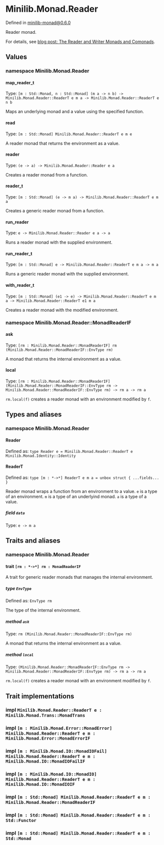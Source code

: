 # Minilib.Monad.Reader

Defined in minilib-monad@0.6.0

Reader monad.

For details, see [blog post: The Reader and Writer Monads and Comonads](https://www.olivierverdier.com/posts/2014/12/31/reader-writer-monad-comonad/).

## Values

### namespace Minilib.Monad.Reader

#### map_reader_t

Type: `[m : Std::Monad, n : Std::Monad] (m a -> n b) -> Minilib.Monad.Reader::ReaderT e m a -> Minilib.Monad.Reader::ReaderT e n b`

Maps an underlying monad and a value using the specified function.

#### read

Type: `[m : Std::Monad] Minilib.Monad.Reader::ReaderT e m e`

A reader monad that returns the environment as a value.

#### reader

Type: `(e -> a) -> Minilib.Monad.Reader::Reader e a`

Creates a reader monad from a function.

#### reader_t

Type: `[m : Std::Monad] (e -> m a) -> Minilib.Monad.Reader::ReaderT e m a`

Creates a generic reader monad from a function.

#### run_reader

Type: `e -> Minilib.Monad.Reader::Reader e a -> a`

Runs a reader monad with the supplied environment.

#### run_reader_t

Type: `[m : Std::Monad] e -> Minilib.Monad.Reader::ReaderT e m a -> m a`

Runs a generic reader monad with the supplied environment.

#### with_reader_t

Type: `[m : Std::Monad] (e1 -> e) -> Minilib.Monad.Reader::ReaderT e m a -> Minilib.Monad.Reader::ReaderT e1 m a`

Creates a reader monad with the modified environment.

### namespace Minilib.Monad.Reader::MonadReaderIF

#### ask

Type: `[rm : Minilib.Monad.Reader::MonadReaderIF] rm (Minilib.Monad.Reader::MonadReaderIF::EnvType rm)`

A monad that returns the internal environment as a value.

#### local

Type: `[rm : Minilib.Monad.Reader::MonadReaderIF] (Minilib.Monad.Reader::MonadReaderIF::EnvType rm -> Minilib.Monad.Reader::MonadReaderIF::EnvType rm) -> rm a -> rm a`

`rm.local(f)` creates a reader monad with an environment modified by `f`.

## Types and aliases

### namespace Minilib.Monad.Reader

#### Reader

Defined as: `type Reader e = Minilib.Monad.Reader::ReaderT e Minilib.Monad.Identity::Identity`

#### ReaderT

Defined as: `type [m : *->*] ReaderT e m a = unbox struct { ...fields... }`

Reader monad wraps a function from an environment to a value.
`e` is a type of an environment.
`m` is a type of an underlyind monad.
`a` is a type of a value.

##### field `data`

Type: `e -> m a`

## Traits and aliases

### namespace Minilib.Monad.Reader

#### trait `[rm : *->*] rm : MonadReaderIF`

A trait for generic reader monads that manages the internal environment.

##### type `EnvType`

Defined as: `EnvType rm`

The type of the internal environment.

##### method `ask`

Type: `rm (Minilib.Monad.Reader::MonadReaderIF::EnvType rm)`

A monad that returns the internal environment as a value.

##### method `local`

Type: `(Minilib.Monad.Reader::MonadReaderIF::EnvType rm -> Minilib.Monad.Reader::MonadReaderIF::EnvType rm) -> rm a -> rm a`

`rm.local(f)` creates a reader monad with an environment modified by `f`.

## Trait implementations

### impl `Minilib.Monad.Reader::ReaderT e : Minilib.Monad.Trans::MonadTrans`

### impl `[m : Minilib.Monad.Error::MonadError] Minilib.Monad.Reader::ReaderT e m : Minilib.Monad.Error::MonadErrorIF`

### impl `[m : Minilib.Monad.IO::MonadIOFail] Minilib.Monad.Reader::ReaderT e m : Minilib.Monad.IO::MonadIOFailIF`

### impl `[m : Minilib.Monad.IO::MonadIO] Minilib.Monad.Reader::ReaderT e m : Minilib.Monad.IO::MonadIOIF`

### impl `[m : Std::Monad] Minilib.Monad.Reader::ReaderT e m : Minilib.Monad.Reader::MonadReaderIF`

### impl `[m : Std::Monad] Minilib.Monad.Reader::ReaderT e m : Std::Functor`

### impl `[m : Std::Monad] Minilib.Monad.Reader::ReaderT e m : Std::Monad`